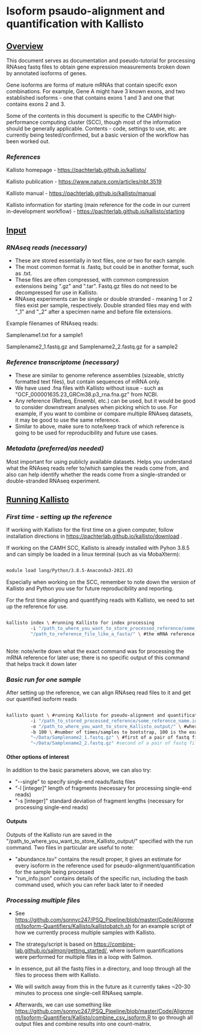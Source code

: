 # Isoform psaudo-alignment and quantification with Kallisto

## <ins> Overview </ins>

This document serves as documentation and pseudo-tutorial for processing RNAseq fastq files to obtain gene expression measurements broken down by annotated isoforms of genes. 

Gene isoforms are forms of mature mRNAs that contain specifc exon combinations. For example, Gene A might have 3 known exons, and two established isoforms - one that contains exons 1 and 3 and one that contains exons 2 and 3. 

Some of the contents in this document is specific to the CAMH high-performance computing cluster (SCC), though most of the information should be generally applicable. Contents - code, settings to use, etc. are currently being tested/confirmed, but a basic version of the workflow has been worked out.

### *References*

Kallisto homepage - https://pachterlab.github.io/kallisto/

Kallisto publication - https://www.nature.com/articles/nbt.3519

Kallisto manual - https://pachterlab.github.io/kallisto/manual

Kallisto information for starting (main reference for the code in our current in-development workflow) - https://pachterlab.github.io/kallisto/starting

## <ins> Input </ins>

### *RNAseq reads (necessary)*

* These are stored essentially in text files, one or two for each sample. 
* The most common format is .fastq, but could be in another format, such as .txt. 
* These files are often compressed, with common compression extensions being ".gz" and ".tar". Fastq.gz files do not need to be decompressed for use in Kallisto. 
* RNAseq experiments can be single or double stranded - meaning 1 or 2 files exist per sample, respectively. Double stranded files may end with "_1" and "_2" after a specimen name and before file extensions. 

Example filenames of RNAseq reads:

Samplename1.txt for a sample1

Samplename2_1.fastq.gz and Samplename2_2.fastq.gz for a sample2

### *Reference transcriptome (necessary)*

* These are similar to genome reference assemblies (sizeable, strictly formatted text files), but contain sequences of mRNA only.
* We have used .fna files with Kallisto without issue - such as "GCF_000001635.23_GRCm38.p3_rna.fna.gz" from NCBI.
* Any reference (Refseq, Ensembl, etc.) can be used, but it would be good to consider downstream analyses when picking which to use. For example, if you want to combine or compare multiple RNAseq datasets, it may be good to use the same reference.
* Similar to above, make sure to note/keep track of which reference is going to be used for reproducibility and future use cases.

### *Metadata (preferred/as needed)*

Most important for using publicly available datasets. Helps you understand what the RNAseq reads refer to/which samples the reads come from, and also can help identify whether the reads come from a single-stranded or double-stranded RNAseq experiment.

## <ins> Running Kallisto </ins>

### *First time - setting up the reference*

If working with Kallisto for the first time on a given computer, follow installation directions in https://pachterlab.github.io/kallisto/download .

If working on the CAMH SCC, Kallisto is already installed with Pyhon 3.8.5 and can simply be loaded in a linux terminal (such as via MobaXterm):

```bash {cmd}

module load lang/Python/3.8.5-Anaconda3-2021.03

```

Especially when working on the SCC, remember to note down the version of Kallisto and Python you use for future reproducibility and reporting.

For the first time aligning and quantifying reads with Kallisto, we need to set up the reference for use.

```bash {cmd}

kallisto index \ #running Kallisto for index processing
         -i "/path_to_where_you_want_to_store_processed_reference/some_reference_name.idx" \ #where we want to store the processed reference as an "idx" file [1]
         "/path_to_reference_file_like_a_fasta/" \ #the mRNA reference file
  
```

Note: note/write down what the exact command was for processing the mRNA reference for later use; there is no specific output of this command that helps track it down later

### *Basic run for one sample*

After setting up the reference, we can align RNAseq read files to it and get our quantified isoform reads

```bash {cmd}

kallisto quant \ #running Kallisto for pseudo-alignment and quantification
         -i "/path_to_stored_processed_reference/some_reference_name.idx" \ #same index path/file as above [1]
         -o "/path_to_where_you_want_to_store_Kallisto_output/" \ #where we want to store the output of Kallisto
         -b 100 \ #number of times/samples to bootstrap, 100 is the example used in the "getting started" page of the Kallisto website
         "~/Data/Samplename2_1.fastq.gz" \ #first of a pair of fastq files for a sample
         "~/Data/Samplename2_2.fastq.gz" #second of a pair of fastq files for a sample

```

#### Other options of interest

In addition to the basic parameters above, we can also try:

* "--single" to specify single-end reads/fastq files
* "-l [integer]" length of fragments (necessary for processing single-end reads) 
* "-s [integer]" standard deviation of fragment lengths (necessary for processing single-end reads)

#### Outputs

Outputs of the Kallisto run are saved in the "/path_to_where_you_want_to_store_Kallisto_output/" specified with the run command. Two files in particular are useful to note:

* "abundance.tsv" contains the result proper, it gives an estimate for every isoform in the reference used for pseudo-alignment/quantification for the sample being processed
* "run_info.json" contains details of the specific run, including the bash command used, which you can refer back later to if needed

### *Processing multiple files*

* See https://github.com/sonnyc247/PSQ_Pipeline/blob/master/Code/Alignment/Isoform-Quantifiers/Kallisto/kallistobatch.sh for an example script of how we currently process multiple samples with Kallisto.
* The strategy/script is based on https://combine-lab.github.io/salmon/getting_started/, where isoform quantifications were performed for multiple files in a loop with Salmon. 
* In essence, put all the fastq files in a directory, and loop through all the files to process them with Kallisto.
* We will switch away from this in the future as it currently takes ~20-30 minutes to process one single-cell RNAseq sample.
 
* Afterwards, we can use something like https://github.com/sonnyc247/PSQ_Pipeline/blob/master/Code/Alignment/Isoform-Quantifiers/Kallisto/combine_csv_isoform.R to go through all output files and combine results into one count-matrix.
